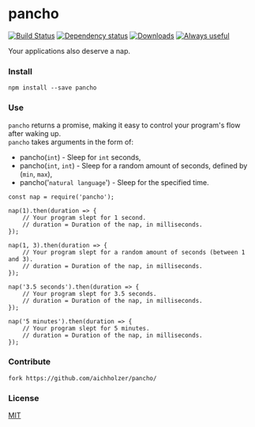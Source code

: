 # pancho
[![Build Status](https://travis-ci.org/aichholzer/pancho.svg?branch=master)](https://travis-ci.org/aichholzer/pancho)
[![Dependency status](https://gemnasium.com/badges/github.com/aichholzer/pancho.svg)](https://gemnasium.com/github.com/aichholzer/pancho)
[![Downloads](https://img.shields.io/npm/dt/pancho.svg)](https://www.npmjs.com/package/pancho)
[![Always useful](https://img.shields.io/badge/always-useful-ff6400.svg)](https://github.com/aichholzer/pancho)

Your applications also deserve a nap.


### Install
```
npm install --save pancho
```


### Use

`pancho` returns a promise, making it easy to control your program's flow after waking up.<br />
`pancho` takes arguments in the form of:

 - pancho(`int`) - Sleep for `int` seconds,
 - pancho(`int`, `int`) - Sleep for a random amount of seconds, defined by (`min`, `max`),
 - pancho('`natural language`') - Sleep for the specified time.

```
const nap = require('pancho');

nap(1).then(duration => {
    // Your program slept for 1 second.
    // duration = Duration of the nap, in milliseconds.
});

nap(1, 3).then(duration => {
    // Your program slept for a random amount of seconds (between 1 and 3).
    // duration = Duration of the nap, in milliseconds.
});

nap('3.5 seconds').then(duration => {
    // Your program slept for 3.5 seconds.
    // duration = Duration of the nap, in milliseconds.
});

nap('5 minutes').then(duration => {
    // Your program slept for 5 minutes.
    // duration = Duration of the nap, in milliseconds.
});
```


### Contribute
```
fork https://github.com/aichholzer/pancho/
```


### License

[MIT](https://github.com/aichholzer/pancho/blob/master/LICENSE)
